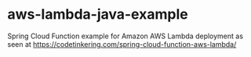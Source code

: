# aws-lambda-java-example
 Spring Cloud Function example for Amazon AWS Lambda deployment as seen at https://codetinkering.com/spring-cloud-function-aws-lambda/

